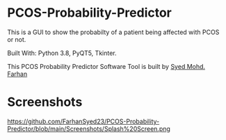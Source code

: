 # PCOS-Probability-Predictor
This is a GUI to show the probabilty of a patient being affected with PCOS or not. 

Built With: Python 3.8, PyQT5, Tkinter.

This PCOS Probability Predictor Software Tool is built by [Syed Mohd. Farhan](https://github.com/FarhanSyed23)

# Screenshots

https://github.com/FarhanSyed23/PCOS-Probability-Predictor/blob/main/Screenshots/Splash%20Screen.png
